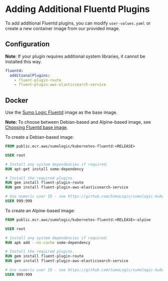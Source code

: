 # Adding Additional Fluentd Plugins

To add additional Fluentd plugins, you can modify `user-values.yaml`
or create a new container image from our provided image.

## Configuration

__Note__: If your plugin requires additional system libraries, it cannot be installed this way.

```yaml
fluentd:
  additionalPlugins:
    - fluent-plugin-route
    - fluent-plugin-aws-elasticsearch-service
```

## Docker

Use the [Sumo Logic Fluentd](https://gallery.ecr.aws/sumologic/kubernetes-fluentd) image as the base image.

__Note:__ To choose between Debian-based and Alpine-based image,
see [Choosing Fluentd base image](./Best_Practices.md#choosing-fluentd-base-image).

To create a Debian-based image:

```dockerfile
FROM public.ecr.aws/sumologic/kubernetes-fluentd:<RELEASE>

USER root

# Install any system dependencies if required.
RUN apt-get install some-dependency

# Install the required plugins.
RUN gem install fluent-plugin-route
RUN gem install fluent-plugin-aws-elasticsearch-service

# Use numeric user ID - see https://github.com/SumoLogic/sumologic-kubernetes-fluentd/pull/118
USER 999:999
```

To create an Alpine-based image:

```dockerfile
FROM public.ecr.aws/sumologic/kubernetes-fluentd:<RELEASE>-alpine

USER root

# Install any system dependencies if required.
RUN apk add --no-cache some-dependency

# Install the required plugins.
RUN gem install fluent-plugin-route
RUN gem install fluent-plugin-aws-elasticsearch-service

# Use numeric user ID - see https://github.com/SumoLogic/sumologic-kubernetes-fluentd/pull/118
USER 999:999
```
